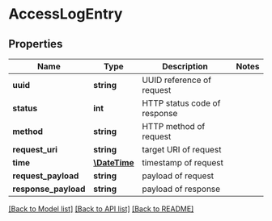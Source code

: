 # AccessLogEntry

## Properties
Name | Type | Description | Notes
------------ | ------------- | ------------- | -------------
**uuid** | **string** | UUID reference of request | 
**status** | **int** | HTTP status code of response | 
**method** | **string** | HTTP method of request | 
**request_uri** | **string** | target URI of request | 
**time** | [**\DateTime**](\DateTime.md) | timestamp of request | 
**request_payload** | **string** | payload of request | 
**response_payload** | **string** | payload of response | 

[[Back to Model list]](../README.md#documentation-for-models) [[Back to API list]](../README.md#documentation-for-api-endpoints) [[Back to README]](../README.md)


